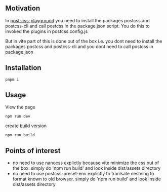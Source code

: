 <h2>Motivation</h2>
<p>In <a href='https://github.com/NathanKr/post-css-playground'>post-css-playground</a> you need to install the packages postcss and postcss-cli and call postcss in the package.json script. You do this to invoked the plugins in postcss.config.js</p>
<p>But in vite part of this is done out of the box i.e. you dont need to install the packages postcss and postcss-cli and you dont need to call postcss in package.json</p>

<h2>Installation</h2>

```
pnpm i
```


<h2>Usage</h2>

View the page

```
npm run dev
```

create build version

```
npm run build
```


<h2>Points of interest</h2>
<ul>
<li>no need to use nanocss explictly because vite minimize the css out of the box. simply do 'npm run build' and look inside dist/assets directory</li>
<li>no need to use postcss-preset-env explictly to tranlsate nesteing to format known to old browser. simply do 'npm run build' and look inside dist/assets directory</li>
</ul>
